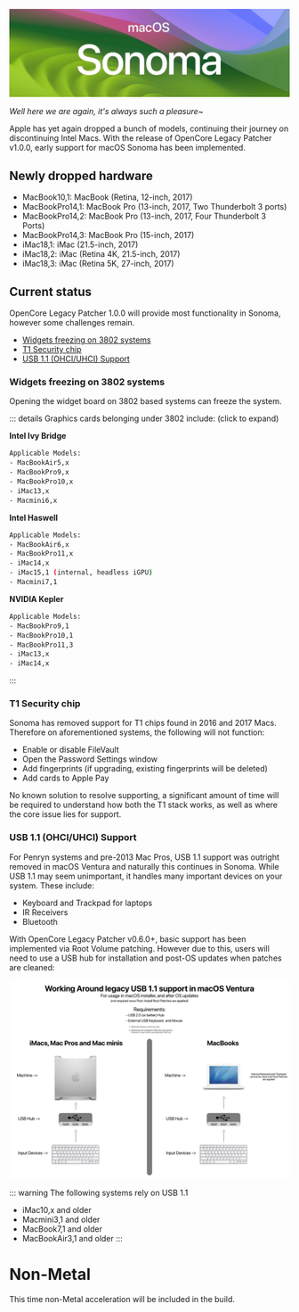 ![](../images/sonoma.png)

*Well here we are again, it's always such a pleasure~* 

Apple has yet again dropped a bunch of models, continuing their journey on discontinuing Intel Macs. With the release of OpenCore Legacy Patcher v1.0.0, early support for macOS Sonoma has been implemented.

## Newly dropped hardware


* MacBook10,1:       MacBook (Retina, 12-inch, 2017)
* MacBookPro14,1:    MacBook Pro (13-inch, 2017, Two Thunderbolt 3 ports)
* MacBookPro14,2:    MacBook Pro (13-inch, 2017, Four Thunderbolt 3 Ports) 
* MacBookPro14,3:    MacBook Pro (15-inch, 2017)
* iMac18,1:          iMac (21.5-inch, 2017)
* iMac18,2:          iMac (Retina 4K, 21.5-inch, 2017)
* iMac18,3:          iMac (Retina 5K, 27-inch, 2017)

## Current status

OpenCore Legacy Patcher 1.0.0 will provide most functionality in Sonoma, however some challenges remain.

* [Widgets freezing on 3802 systems](#widgets-freezing-on-3802-systems)
* [T1 Security chip](t1-security-chip)
* [USB 1.1 (OHCI/UHCI) Support](#usb-11-ohciuhci-support)


### Widgets freezing on 3802 systems

Opening the widget board on 3802 based systems can freeze the system.

::: details Graphics cards belonging under 3802 include: (click to expand)

__Intel Ivy Bridge__

```sh
Applicable Models:
- MacBookAir5,x
- MacBookPro9,x
- MacBookPro10,x
- iMac13,x
- Macmini6,x
```
__Intel Haswell__

```sh
Applicable Models:
- MacBookAir6,x
- MacBookPro11,x
- iMac14,x
- iMac15,1 (internal, headless iGPU)
- Macmini7,1
```

__NVIDIA Kepler__
```sh
Applicable Models:
- MacBookPro9,1
- MacBookPro10,1
- MacBookPro11,3
- iMac13,x
- iMac14,x
```
::: 

### T1 Security chip

Sonoma has removed support for T1 chips found in 2016 and 2017 Macs. Therefore on aforementioned systems, the following will not function:

* Enable or disable FileVault
* Open the Password Settings window
* Add fingerprints (if upgrading, existing fingerprints will be deleted)
* Add cards to Apple Pay

No known solution to resolve supporting, a significant amount of time will be required to understand how both the T1 stack works, as well as where the core issue lies for support.

### USB 1.1 (OHCI/UHCI) Support

For Penryn systems and pre-2013 Mac Pros, USB 1.1 support was outright removed in macOS Ventura and naturally this continues in Sonoma. 
While USB 1.1 may seem unimportant, it handles many important devices on your system. These include:

* Keyboard and Trackpad for laptops
* IR Receivers
* Bluetooth

With OpenCore Legacy Patcher v0.6.0+, basic support has been implemented via Root Volume patching. However due to this, users will need to use a USB hub for installation and post-OS updates when patches are cleaned:

![](../images/usb11-chart.png)

::: warning The following systems rely on USB 1.1

* iMac10,x and older
* Macmini3,1 and older
* MacBook7,1 and older
* MacBookAir3,1 and older
:::

 # Non-Metal

 This time non-Metal acceleration will be included in the build.
